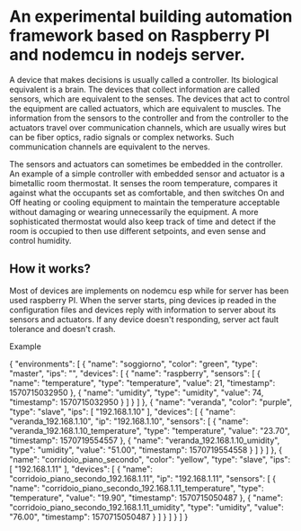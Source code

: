 # An experimental building automation framework based on Raspberry PI and nodemcu in nodejs server.

A device that makes decisions is usually called a controller. Its biological equivalent is a brain. The devices that collect information are called sensors, which are equivalent to the senses. The devices that act to control the equipment are called actuators, which are equivalent to muscles. The information from the sensors to the controller and from the controller to the actuators travel over communication channels, which are usually wires but can be fiber optics, radio signals or complex networks. Such communication channels are equivalent to the nerves.

The sensors and actuators can sometimes be embedded in the controller. An example of a simple controller with embedded sensor and actuator is a bimetallic room thermostat. It senses the room temperature, compares it against what the occupants set as comfortable, and then switches On and Off heating or cooling equipment to maintain the temperature acceptable without damaging or wearing unnecessarily the equipment. A more sophisticated thermostat would also keep track of time and detect if the room is occupied to then use different setpoints, and even sense and control humidity.

## How it works?
Most of devices are implements on nodemcu esp while for server has been used raspberry PI.
When the server starts, ping devices ip readed in the configuration files and devices reply with information to server about its sensors and actuators. If any device doesn't responding, server act fault tolerance and doesn't crash.

Example

{
    "environments": [
        {
            "name": "soggiorno",
            "color": "green",
            "type": "master",
            "ips": "",
            "devices": [
                {
                    "name": "raspberry",
                    "sensors": [
                        {
                            "name": "temperature",
                            "type": "temperature",
                            "value": 21,
                            "timestamp": 1570715032950
                        },
                        {
                            "name": "umidity",
                            "type": "umidity",
                            "value": 74,
                            "timestamp": 1570715032950
                        }
                    ]
                }
            ]
        },
        {
            "name": "veranda",
            "color": "purple",
            "type": "slave",
            "ips": [
                "192.168.1.10"
            ],
            "devices": [
                {
                    "name": "veranda_192.168.1.10",
                    "ip": "192.168.1.10",
                    "sensors": [
                        {
                            "name": "veranda_192.168.1.10_temperature",
                            "type": "temperature",
                            "value": "23.70",
                            "timestamp": 1570719554557
                        },
                        {
                            "name": "veranda_192.168.1.10_umidity",
                            "type": "umidity",
                            "value": "51.00",
                            "timestamp": 1570719554558
                        }
                    ]
                }
            ]
        },
        {
            "name": "corridoio_piano_secondo",
            "color": "yellow",
            "type": "slave",
            "ips": [
                "192.168.1.11"
            ],
            "devices": [
                {
                    "name": "corridoio_piano_secondo_192.168.1.11",
                    "ip": "192.168.1.11",
                    "sensors": [
                        {
                            "name": "corridoio_piano_secondo_192.168.1.11_temperature",
                            "type": "temperature",
                            "value": "19.90",
                            "timestamp": 1570715050487
                        },
                        {
                            "name": "corridoio_piano_secondo_192.168.1.11_umidity",
                            "type": "umidity",
                            "value": "76.00",
                            "timestamp": 1570715050487
                        }
                    ]
                }
            ]
        }
    ]
}
